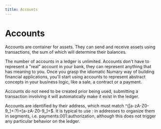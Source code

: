 ```yaml
---
title: Accounts
---
```

# Accounts
Accounts are container for assets. They can send and receive assets using transactions, the sum of which will determine their balances.

The number of accounts in a ledger is unlimited. Accounts don't have to represent a "real" account in your bank, they can represent anything that has meaning to you. Once you grasp the idiomatic Numary way of building financial applications, you'll start using accounts to represent abstract concepts in your business logic, like a sale, a contract or a payment.

Accounts do not need to be created prior being used, submitting a transaction involving it will automatically make it exist in the ledger.

Accounts are identified by their address, which must match ^([a-zA-Z0-9_]+\:?)+[a-zA-Z0-9_]+$. It is typical to use : in addresses to organize them in segments, i.e. payments:001:authorization, although this does not trigger any particular behavior on the ledger.
